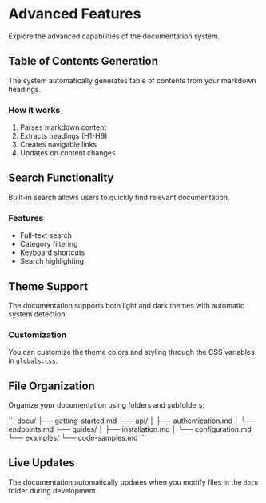 # Advanced Features

Explore the advanced capabilities of the documentation system.

## Table of Contents Generation

The system automatically generates table of contents from your markdown headings.

### How it works

1. Parses markdown content
2. Extracts headings (H1-H6)
3. Creates navigable links
4. Updates on content changes

## Search Functionality

Built-in search allows users to quickly find relevant documentation.

### Features

- Full-text search
- Category filtering
- Keyboard shortcuts
- Search highlighting

## Theme Support

The documentation supports both light and dark themes with automatic system detection.

### Customization

You can customize the theme colors and styling through the CSS variables in `globals.css`.

## File Organization

Organize your documentation using folders and subfolders:

\`\`\`
docu/
├── getting-started.md
├── api/
│   ├── authentication.md
│   └── endpoints.md
├── guides/
│   ├── installation.md
│   └── configuration.md
└── examples/
    └── code-samples.md
\`\`\`

## Live Updates

The documentation automatically updates when you modify files in the `docu` folder during development.
